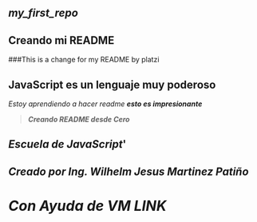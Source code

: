 ## **_my_first_repo_**
## Creando mi README
###This is a change for my README by platzi
## JavaScript es un lenguaje muy poderoso

*Estoy aprendiendo a hacer readme*
**_esto es impresionante_**

>**_Creando README desde Cero_**
        
##        **_Escuela de JavaScript_**'

##              **_Creado por Ing. Wilhelm Jesus Martinez Patiño_**

#                       **_Con Ayuda de VM LINK_**
